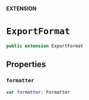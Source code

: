 **EXTENSION**

# `ExportFormat`
```swift
public extension ExportFormat
```

## Properties
### `formatter`

```swift
var formatter: Formatter
```
